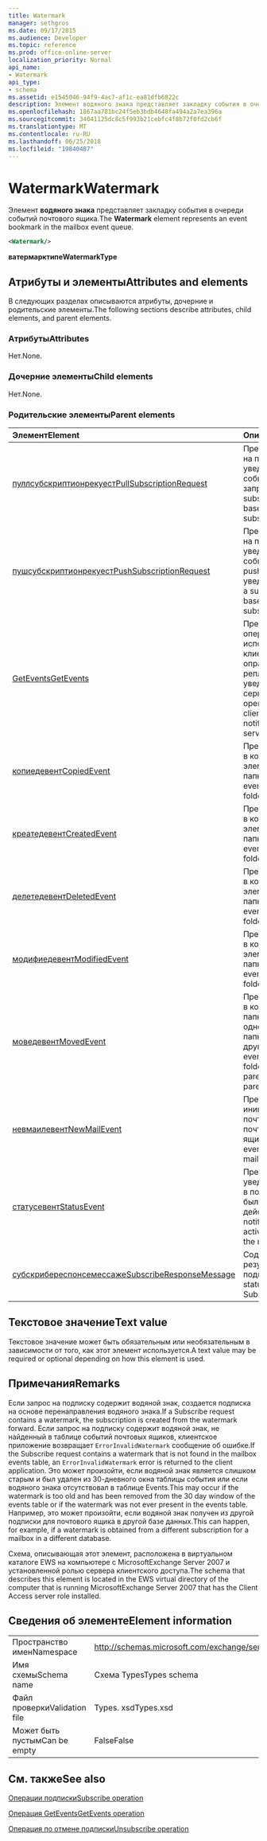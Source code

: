 ```yaml
---
title: Watermark
manager: sethgros
ms.date: 09/17/2015
ms.audience: Developer
ms.topic: reference
ms.prod: office-online-server
localization_priority: Normal
api_name:
- Watermark
api_type:
- schema
ms.assetid: e1545046-94f9-4ac7-af1c-ea81dfb6822c
description: Элемент водяного знака представляет закладку события в очереди событий почтового ящика.
ms.openlocfilehash: 1867aa781bc24f5eb3bdb4648fa494a2a7ea396a
ms.sourcegitcommit: 34041125dc8c5f993b21cebfc4f8b72f0fd2cb6f
ms.translationtype: MT
ms.contentlocale: ru-RU
ms.lasthandoff: 06/25/2018
ms.locfileid: "19840487"
---
```

# <a name="watermark"></a><span data-ttu-id="d8abb-103">Watermark</span><span class="sxs-lookup"><span data-stu-id="d8abb-103">Watermark</span></span>

<span data-ttu-id="d8abb-104">Элемент **водяного знака** представляет закладку события в очереди событий почтового ящика.</span><span class="sxs-lookup"><span data-stu-id="d8abb-104">The **Watermark** element represents an event bookmark in the mailbox event queue.</span></span> 
  
```xml
<Watermark/>
```

 <span data-ttu-id="d8abb-105">**ватермарктипе**</span><span class="sxs-lookup"><span data-stu-id="d8abb-105">**WatermarkType**</span></span>
## <a name="attributes-and-elements"></a><span data-ttu-id="d8abb-106">Атрибуты и элементы</span><span class="sxs-lookup"><span data-stu-id="d8abb-106">Attributes and elements</span></span>

<span data-ttu-id="d8abb-107">В следующих разделах описываются атрибуты, дочерние и родительские элементы.</span><span class="sxs-lookup"><span data-stu-id="d8abb-107">The following sections describe attributes, child elements, and parent elements.</span></span>
  
### <a name="attributes"></a><span data-ttu-id="d8abb-108">Атрибуты</span><span class="sxs-lookup"><span data-stu-id="d8abb-108">Attributes</span></span>

<span data-ttu-id="d8abb-109">Нет.</span><span class="sxs-lookup"><span data-stu-id="d8abb-109">None.</span></span>
  
### <a name="child-elements"></a><span data-ttu-id="d8abb-110">Дочерние элементы</span><span class="sxs-lookup"><span data-stu-id="d8abb-110">Child elements</span></span>

<span data-ttu-id="d8abb-111">Нет.</span><span class="sxs-lookup"><span data-stu-id="d8abb-111">None.</span></span>
  
### <a name="parent-elements"></a><span data-ttu-id="d8abb-112">Родительские элементы</span><span class="sxs-lookup"><span data-stu-id="d8abb-112">Parent elements</span></span>

|<span data-ttu-id="d8abb-113">**Элемент**</span><span class="sxs-lookup"><span data-stu-id="d8abb-113">**Element**</span></span>|<span data-ttu-id="d8abb-114">**Описание**</span><span class="sxs-lookup"><span data-stu-id="d8abb-114">**Description**</span></span>|
|:-----|:-----|
|[<span data-ttu-id="d8abb-115">пуллсубскриптионрекуест</span><span class="sxs-lookup"><span data-stu-id="d8abb-115">PullSubscriptionRequest</span></span>](pullsubscriptionrequest.md) <br/> |<span data-ttu-id="d8abb-116">Представляет подписку на подписку на уведомления о событиях по запросу.</span><span class="sxs-lookup"><span data-stu-id="d8abb-116">Represents a subscription to a pull-based event notification subscription.</span></span>  <br/> |
|[<span data-ttu-id="d8abb-117">пушсубскриптионрекуест</span><span class="sxs-lookup"><span data-stu-id="d8abb-117">PushSubscriptionRequest</span></span>](pushsubscriptionrequest.md) <br/> |<span data-ttu-id="d8abb-118">Представляет подписку на подписку на уведомления о событиях на основе push-уведомлений.</span><span class="sxs-lookup"><span data-stu-id="d8abb-118">Represents a subscription to a push-based event notification subscription.</span></span>  <br/> |
|[<span data-ttu-id="d8abb-119">GetEvents</span><span class="sxs-lookup"><span data-stu-id="d8abb-119">GetEvents</span></span>](getevents.md) <br/> |<span data-ttu-id="d8abb-120">Представляет операцию, используемую клиентами опрашивающей репликации для запроса уведомлений с сервера.</span><span class="sxs-lookup"><span data-stu-id="d8abb-120">Represents the operation used by pull clients to request notifications from the server.</span></span>  <br/> |
|[<span data-ttu-id="d8abb-121">копиедевент</span><span class="sxs-lookup"><span data-stu-id="d8abb-121">CopiedEvent</span></span>](copiedevent.md) <br/> |<span data-ttu-id="d8abb-122">Представляет событие, в котором копируется элемент или папка.</span><span class="sxs-lookup"><span data-stu-id="d8abb-122">Represents an event where an item or folder is copied.</span></span>  <br/> |
|[<span data-ttu-id="d8abb-123">креатедевент</span><span class="sxs-lookup"><span data-stu-id="d8abb-123">CreatedEvent</span></span>](createdevent.md) <br/> |<span data-ttu-id="d8abb-124">Представляет событие, в котором создается элемент или папка.</span><span class="sxs-lookup"><span data-stu-id="d8abb-124">Represents an event where an item or folder is created.</span></span>  <br/> |
|[<span data-ttu-id="d8abb-125">делетедевент</span><span class="sxs-lookup"><span data-stu-id="d8abb-125">DeletedEvent</span></span>](deletedevent.md) <br/> |<span data-ttu-id="d8abb-126">Представляет событие, в котором удаляется элемент или папка.</span><span class="sxs-lookup"><span data-stu-id="d8abb-126">Represents an event where an item or folder is deleted.</span></span>  <br/> |
|[<span data-ttu-id="d8abb-127">модифиедевент</span><span class="sxs-lookup"><span data-stu-id="d8abb-127">ModifiedEvent</span></span>](modifiedevent.md) <br/> |<span data-ttu-id="d8abb-128">Представляет событие, в котором изменяется элемент или папка.</span><span class="sxs-lookup"><span data-stu-id="d8abb-128">Represents an event where an item or folder is modified.</span></span>  <br/> |
|[<span data-ttu-id="d8abb-129">моведевент</span><span class="sxs-lookup"><span data-stu-id="d8abb-129">MovedEvent</span></span>](movedevent.md) <br/> |<span data-ttu-id="d8abb-130">Представляет событие, в котором элемент или папка перемещаются из одной родительской папки в другую.</span><span class="sxs-lookup"><span data-stu-id="d8abb-130">Represents an event where an item or folder is moved from one parent folder to another parent folder.</span></span>  <br/> |
|[<span data-ttu-id="d8abb-131">невмаилевент</span><span class="sxs-lookup"><span data-stu-id="d8abb-131">NewMailEvent</span></span>](newmailevent.md) <br/> |<span data-ttu-id="d8abb-132">Представляет событие, инициированное новым почтовым элементом в почтовом ящике.</span><span class="sxs-lookup"><span data-stu-id="d8abb-132">Represents an event triggered by a new mail item in a mailbox.</span></span>  <br/> |
|[<span data-ttu-id="d8abb-133">статусевент</span><span class="sxs-lookup"><span data-stu-id="d8abb-133">StatusEvent</span></span>](statusevent.md) <br/> |<span data-ttu-id="d8abb-134">Представляет уведомление о том, что в почтовом ящике не было новых действий.</span><span class="sxs-lookup"><span data-stu-id="d8abb-134">Represents a notification that no new activity has occurred in the mailbox.</span></span>  <br/> |
|[<span data-ttu-id="d8abb-135">субскрибереспонсемессаже</span><span class="sxs-lookup"><span data-stu-id="d8abb-135">SubscribeResponseMessage</span></span>](subscriberesponsemessage.md) <br/> |<span data-ttu-id="d8abb-136">Содержит состояние и результат запроса на подписку.</span><span class="sxs-lookup"><span data-stu-id="d8abb-136">Contains the status and result of a Subscribe request.</span></span>  <br/> |
   
## <a name="text-value"></a><span data-ttu-id="d8abb-137">Текстовое значение</span><span class="sxs-lookup"><span data-stu-id="d8abb-137">Text value</span></span>

<span data-ttu-id="d8abb-138">Текстовое значение может быть обязательным или необязательным в зависимости от того, как этот элемент используется.</span><span class="sxs-lookup"><span data-stu-id="d8abb-138">A text value may be required or optional depending on how this element is used.</span></span>
  
## <a name="remarks"></a><span data-ttu-id="d8abb-139">Примечания</span><span class="sxs-lookup"><span data-stu-id="d8abb-139">Remarks</span></span>

<span data-ttu-id="d8abb-140">Если запрос на подписку содержит водяной знак, создается подписка на основе перенаправления водяного знака.</span><span class="sxs-lookup"><span data-stu-id="d8abb-140">If a Subscribe request contains a watermark, the subscription is created from the watermark forward.</span></span> <span data-ttu-id="d8abb-141">Если запрос на подписку содержит водяной знак, не найденный в таблице событий почтовых ящиков, клиентское приложение возвращает `ErrorInvalidWatermark` сообщение об ошибке.</span><span class="sxs-lookup"><span data-stu-id="d8abb-141">If the Subscribe request contains a watermark that is not found in the mailbox events table, an  `ErrorInvalidWatermark` error is returned to the client application.</span></span> <span data-ttu-id="d8abb-142">Это может произойти, если водяной знак является слишком старым и был удален из 30-дневного окна таблицы события или если водяного знака отсутствовал в таблице Events.</span><span class="sxs-lookup"><span data-stu-id="d8abb-142">This may occur if the watermark is too old and has been removed from the 30 day window of the events table or if the watermark was not ever present in the events table.</span></span> <span data-ttu-id="d8abb-143">Например, это может произойти, если водяной знак получен из другой подписки для почтового ящика в другой базе данных.</span><span class="sxs-lookup"><span data-stu-id="d8abb-143">This can happen, for example, if a watermark is obtained from a different subscription for a mailbox in a different database.</span></span> 
  
<span data-ttu-id="d8abb-144">Схема, описывающая этот элемент, расположена в виртуальном каталоге EWS на компьютере с MicrosoftExchange Server 2007 и установленной ролью сервера клиентского доступа.</span><span class="sxs-lookup"><span data-stu-id="d8abb-144">The schema that describes this element is located in the EWS virtual directory of the computer that is running MicrosoftExchange Server 2007 that has the Client Access server role installed.</span></span>
  
## <a name="element-information"></a><span data-ttu-id="d8abb-145">Сведения об элементе</span><span class="sxs-lookup"><span data-stu-id="d8abb-145">Element information</span></span>

|||
|:-----|:-----|
|<span data-ttu-id="d8abb-146">Пространство имен</span><span class="sxs-lookup"><span data-stu-id="d8abb-146">Namespace</span></span>  <br/> |http://schemas.microsoft.com/exchange/services/2006/types  <br/> |
|<span data-ttu-id="d8abb-147">Имя схемы</span><span class="sxs-lookup"><span data-stu-id="d8abb-147">Schema name</span></span>  <br/> |<span data-ttu-id="d8abb-148">Схема Types</span><span class="sxs-lookup"><span data-stu-id="d8abb-148">Types schema</span></span>  <br/> |
|<span data-ttu-id="d8abb-149">Файл проверки</span><span class="sxs-lookup"><span data-stu-id="d8abb-149">Validation file</span></span>  <br/> |<span data-ttu-id="d8abb-150">Types. xsd</span><span class="sxs-lookup"><span data-stu-id="d8abb-150">Types.xsd</span></span>  <br/> |
|<span data-ttu-id="d8abb-151">Может быть пустым</span><span class="sxs-lookup"><span data-stu-id="d8abb-151">Can be empty</span></span>  <br/> |<span data-ttu-id="d8abb-152">False</span><span class="sxs-lookup"><span data-stu-id="d8abb-152">False</span></span>  <br/> |
   
## <a name="see-also"></a><span data-ttu-id="d8abb-153">См. также</span><span class="sxs-lookup"><span data-stu-id="d8abb-153">See also</span></span>



[<span data-ttu-id="d8abb-154">Операции подписки</span><span class="sxs-lookup"><span data-stu-id="d8abb-154">Subscribe operation</span></span>](subscribe-operation.md)
  
[<span data-ttu-id="d8abb-155">Операция GetEvents</span><span class="sxs-lookup"><span data-stu-id="d8abb-155">GetEvents operation</span></span>](getevents-operation.md)
  
[<span data-ttu-id="d8abb-156">Операция по отмене подписки</span><span class="sxs-lookup"><span data-stu-id="d8abb-156">Unsubscribe operation</span></span>](unsubscribe-operation.md)

